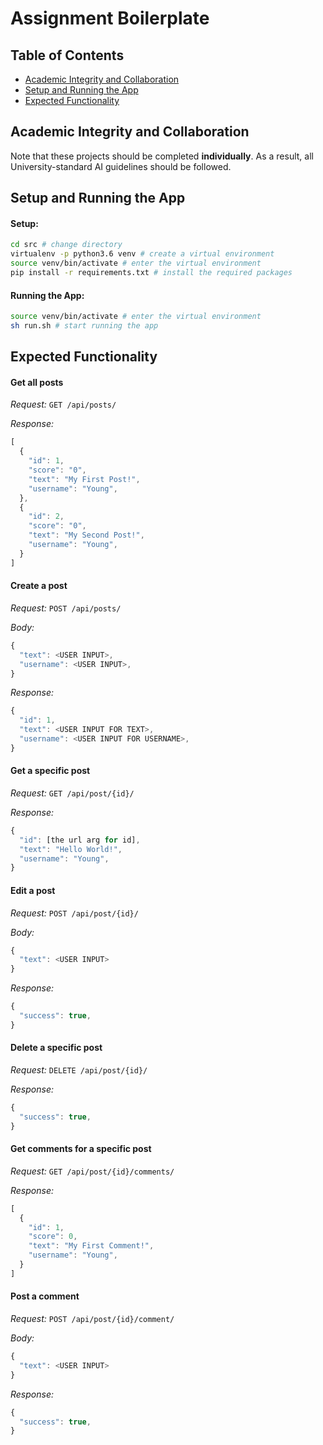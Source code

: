 # Assignment Boilerplate

## Table of Contents

* [Academic Integrity and Collaboration](#academic-integrity-and-collaboration)
* [Setup and Running the App](#setup-and-running-the-app)
* [Expected Functionality](#expected-functionality)

## Academic Integrity and Collaboration

Note that these projects should be completed **individually**. As a result, all University-standard AI guidelines should be followed.

## Setup and Running the App

#### Setup:
```sh
cd src # change directory 
virtualenv -p python3.6 venv # create a virtual environment
source venv/bin/activate # enter the virtual environment
pip install -r requirements.txt # install the required packages
```

#### Running the App:
```sh
source venv/bin/activate # enter the virtual environment
sh run.sh # start running the app
```

## Expected Functionality

#### Get all posts
*Request:* `GET /api/posts/`

*Response:*
````javascript
[
  {
    "id": 1,
    "score": "0",
    "text": "My First Post!",
    "username": "Young",
  },
  {
    "id": 2,
    "score": "0",
    "text": "My Second Post!",
    "username": "Young",
  }
]
````

#### Create a post
*Request:* `POST /api/posts/`

*Body:* 
````javascript
{
  "text": <USER INPUT>,
  "username": <USER INPUT>,
}
````

*Response:*
````javascript
{
  "id": 1,
  "text": <USER INPUT FOR TEXT>,
  "username": <USER INPUT FOR USERNAME>,
}
````

#### Get a specific post
*Request:* `GET /api/post/{id}/`

*Response:*
````javascript
{
  "id": [the url arg for id],
  "text": "Hello World!",
  "username": "Young",
}
````

#### Edit a post
*Request:* `POST /api/post/{id}/`

*Body:* 
````javascript
{
  "text": <USER INPUT>
}
````

*Response:*
````javascript
{
  "success": true,
}
````

#### Delete a specific post
*Request:* `DELETE /api/post/{id}/`

*Response:*
````javascript
{
  "success": true,
}
````

#### Get comments for a specific post
*Request:* `GET /api/post/{id}/comments/`

*Response:*
````javascript
[
  {
    "id": 1,
    "score": 0,
    "text": "My First Comment!",
    "username": "Young",
  }
]
````

#### Post a comment
*Request:* `POST /api/post/{id}/comment/`

*Body:* 
````javascript
{
  "text": <USER INPUT>
}
````

*Response:*
````javascript
{
  "success": true,
}
````
